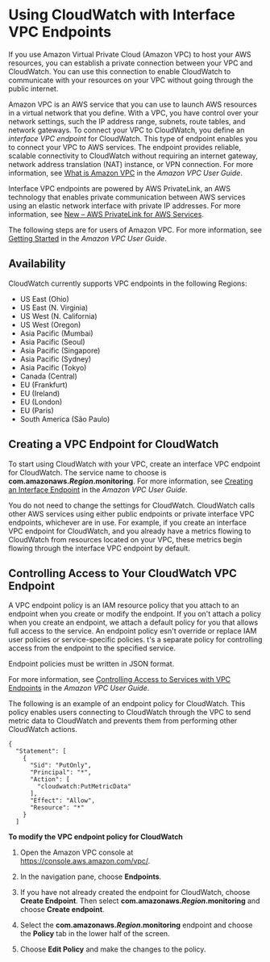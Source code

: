 # Using CloudWatch with Interface VPC Endpoints<a name="cloudwatch-and-interface-VPC"></a>

If you use Amazon Virtual Private Cloud \(Amazon VPC\) to host your AWS resources, you can establish a private connection between your VPC and CloudWatch\. You can use this connection to enable CloudWatch to communicate with your resources on your VPC without going through the public internet\.

Amazon VPC is an AWS service that you can use to launch AWS resources in a virtual network that you define\. With a VPC, you have control over your network settings, such the IP address range, subnets, route tables, and network gateways\. To connect your VPC to CloudWatch, you define an *interface VPC endpoint* for CloudWatch\. This type of endpoint enables you to connect your VPC to AWS services\. The endpoint provides reliable, scalable connectivity to CloudWatch without requiring an internet gateway, network address translation \(NAT\) instance, or VPN connection\. For more information, see [What is Amazon VPC](https://docs.aws.amazon.com/vpc/latest/userguide/) in the *Amazon VPC User Guide*\.

 Interface VPC endpoints are powered by AWS PrivateLink, an AWS technology that enables private communication between AWS services using an elastic network interface with private IP addresses\. For more information, see [New – AWS PrivateLink for AWS Services](https://aws.amazon.com/blogs/aws/new-aws-privatelink-endpoints-kinesis-ec2-systems-manager-and-elb-apis-in-your-vpc/)\.

The following steps are for users of Amazon VPC\. For more information, see [Getting Started](https://docs.aws.amazon.com/vpc/latest/userguide/GetStarted.html) in the *Amazon VPC User Guide*\.

## Availability<a name="cloudwatch-interface-VPC-availability"></a>

CloudWatch currently supports VPC endpoints in the following Regions:
+ US East \(Ohio\)
+ US East \(N\. Virginia\)
+ US West \(N\. California\)
+ US West \(Oregon\)
+ Asia Pacific \(Mumbai\)
+ Asia Pacific \(Seoul\)
+ Asia Pacific \(Singapore\)
+ Asia Pacific \(Sydney\)
+ Asia Pacific \(Tokyo\)
+ Canada \(Central\)
+ EU \(Frankfurt\)
+ EU \(Ireland\)
+ EU \(London\)
+ EU \(Paris\)
+ South America \(São Paulo\)

## Creating a VPC Endpoint for CloudWatch<a name="create-VPC-endpoint-for-CloudWatch"></a>

To start using CloudWatch with your VPC, create an interface VPC endpoint for CloudWatch\. The service name to choose is **com\.amazonaws\.*Region*\.monitoring**\. For more information, see [Creating an Interface Endpoint](https://docs.aws.amazon.com/vpc/latest/userguide/vpce-interface.html#create-interface-endpoint.html) in the *Amazon VPC User Guide*\.

You do not need to change the settings for CloudWatch\. CloudWatch calls other AWS services using either public endpoints or private interface VPC endpoints, whichever are in use\. For example, if you create an interface VPC endpoint for CloudWatch, and you already have a metrics flowing to CloudWatch from resources located on your VPC, these metrics begin flowing through the interface VPC endpoint by default\.

## Controlling Access to Your CloudWatch VPC Endpoint<a name="CloudWatch-VPC-endpoint-policy"></a>

A VPC endpoint policy is an IAM resource policy that you attach to an endpoint when you create or modify the endpoint\. If you on't attach a policy when you create an endpoint, we attach a default policy for you that allows full access to the service\. An endpoint policy esn't override or replace IAM user policies or service\-specific policies\. t's a separate policy for controlling access from the endpoint to the specified service\. 

Endpoint policies must be written in JSON format\. 

For more information, see [Controlling Access to Services with VPC Endpoints](https://docs.aws.amazon.com/vpc/latest/userguide/vpc-endpoints-access.html) in the *Amazon VPC User Guide*\.

The following is an example of an endpoint policy for CloudWatch\. This policy enables users connecting to CloudWatch through the VPC to send metric data to CloudWatch and prevents them from performing other CloudWatch actions\.

```
{
  "Statement": [
    {
      "Sid": "PutOnly",
      "Principal": "*",
      "Action": [
        "cloudwatch:PutMetricData"
      ],
      "Effect": "Allow",
      "Resource": "*"
    }
  ]
```

**To modify the VPC endpoint policy for CloudWatch**

1. Open the Amazon VPC console at [https://console\.aws\.amazon\.com/vpc/](https://console.aws.amazon.com/vpc/)\.

1. In the navigation pane, choose **Endpoints**\.

1. If you have not already created the endpoint for CloudWatch, choose **Create Endpoint**\. Then select **com\.amazonaws\.*Region*\.monitoring** and choose **Create endpoint**\.

1. Select the **com\.amazonaws\.*Region*\.monitoring** endpoint and choose the **Policy** tab in the lower half of the screen\.

1. Choose **Edit Policy** and make the changes to the policy\.